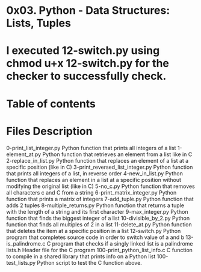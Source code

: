 # 0x03. Python - Data Structures: Lists, Tuples

# I executed 12-switch.py using chmod u+x 12-switch.py for the checker to successfully check.

# Table of contents
# Files 	Description
0-print_list_integer.py 	Python function that prints all integers of a list
1-element_at.py 	Python function that retrieves an element from a list like in C
2-replace_in_list.py 	Python function that replaces an element of a list at a specific position (like in C)
3-print_reversed_list_integer.py 	Python function that prints all integers of a list, in reverse order
4-new_in_list.py 	Python function that replaces an element in a list at a specific position without modifying the original list (like in C)
5-no_c.py 	Python function that removes all characters c and C from a string
6-print_matrix_integer.py 	Python function that prints a matrix of integers
7-add_tuple.py 	Python function that adds 2 tuples
8-multiple_returns.py 	Python function that returns a tuple with the length of a string and its first character
9-max_integer.py 	Python function that finds the biggest integer of a list
10-divisible_by_2.py 	Python function that finds all multiples of 2 in a list
11-delete_at.py 	Python function that deletes the item at a specific position in a list
12-switch.py 	Python program that completes source code in order to switch value of a and b
13-is_palindrome.c 	C program that checks if a singly linked list is a palindrome
lists.h 	Header file for the C program
100-print_python_list_info.c 	C function to compile in a shared library that prints info on a Python list
100-test_lists.py 	Python script to test the C function above.
